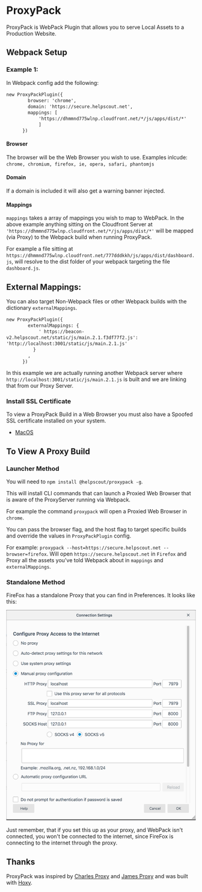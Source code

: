 # ProxyPack

ProxyPack is WebPack Plugin that allows you to serve Local Assets to a Production Website.

## Webpack Setup

### Example 1:

In Webpack config add the following:

```
new ProxyPackPlugin({
        browser: 'chrome',
        domain: 'https://secure.helpscout.net',
        mappings: [
            'https://dhmmnd775wlnp.cloudfront.net/*/js/apps/dist/*'
            ]
      })

```

#### Browser

The browser will be the Web Browser you wish to use. Examples inlcude: `chrome, chromium, firefox, ie, opera, safari, phantomjs`

#### Domain

If a domain is included it will also get a warning banner injected.

#### Mappings

`mappings` takes a array of mappings you wish to map to WebPack. In the above example anything sitting on the Cloudfront Server at `'https://dhmmnd775wlnp.cloudfront.net/*/js/apps/dist/*'` will be mapped (via Proxy) to the Webpack build when running ProxyPack.

For example a file sitting at `https://dhmmnd775wlnp.cloudfront.net/777dddkkh/js/apps/dist/dashboard.js`, will resolve to the dist folder of your webpack targeting the file `dashboard.js`.

## External Mappings:

You can also target Non-Webpack files or other Webpack builds with the dictionary `externalMappings`.

```
new ProxyPackPlugin({
        externalMappings: {
            ' https://beacon-v2.helpscout.net/static/js/main.2.1.f3df77f2.js': 'http://localhost:3001/static/js/main.2.1.js'
          }
        ,
      })
```

In this example we are actually running another Webpack server where `http://localhost:3001/static/js/main.2.1.js` is built and we are linking that from our Proxy Server.

### Install SSL Certificate

To view a ProxyPack Build in a Web Browser you must also have a Spoofed SSL certificate installed on your system.

- [MacOS](docs/macos.md)

## To View A Proxy Build

### Launcher Method

You will need to `npm install @helpscout/proxypack -g`.

This will install CLI commands that can launch a Proxied Web Browser that is aware of the ProxyServer running via Webpack.

For example the command `proxypack` will open a Proxied Web Browser in `chrome`.

You can pass the browser flag, and the host flag to target specific builds and override the values in `ProxyPackPlugin` config.

For example: `proxypack --host=https://secure.helpscout.net --browser=firefox`. Will open `https://secure.helpscout.net` in `Firefox` and Proxy all the assets you've told Webpack about in `mappings` and `externalMappings`.

### Standalone Method

FireFox has a standalone Proxy that you can find in Preferences. It looks like this:

![FireFox Proxy](docs/images/firefox-proxy.png)

Just remember, that if you set this up as your proxy, and WebPack isn't connected, you won't be connected to the internet, since FireFox is connecting to the internet through the proxy.

## Thanks

ProxyPack was inspired by [Charles Proxy](https://www.charlesproxy.com/) and [James Proxy](https://github.com/james-proxy/james) and was built with [Hoxy](http://greim.github.io/hoxy/).
